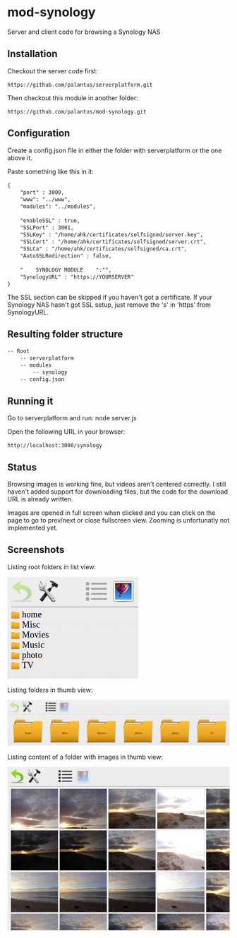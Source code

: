 mod-synology
============

Server and client code for browsing a Synology NAS

## Installation ##

Checkout the server code first:

	https://github.com/palantus/serverplatform.git

Then checkout this module in another folder:

	https://github.com/palantus/mod-synology.git


## Configuration ##
Create a config.json file in either the folder with serverplatform or the one above it.

Paste something like this in it:

	{
		"port" : 3000,
		"www": "../www",
		"modules": "../modules",

		"enableSSL" : true,
		"SSLPort" : 3001,
		"SSLKey" : "/home/ahk/certificates/selfsigned/server.key",
		"SSLCert" : "/home/ahk/certificates/selfsigned/server.crt",
		"SSLCa" : "/home/ahk/certificates/selfsigned/ca.crt",
		"AutoSSLRedirection" : false,

		"    SYNOLOGY MODULE    ":"",
		"SynologyURL" : "https://YOURSERVER"
	}

The SSL section can be skipped if you haven't got a certificate. If your Synology NAS hasn't got SSL setup, just remove the 's' in 'https' from SynologyURL.

## Resulting folder structure ##

	-- Root
		-- serverplatform
		-- modules
			-- synology
		-- config.json

## Running it ##
Go to serverplatform and run:
	node server.js

Open the following URL in your browser:

	http://localhost:3000/synology

## Status ##
Browsing images is working fine, but videos aren't centered correctly. I still haven't added support for downloading files, but the code for the download URL is already written.

Images are opened in full screen when clicked and you can click on the page to go to prev/next or close fullscreen view. Zooming is unfortunatly not implemented yet.

## Screenshots ##
Listing root folders in list view:

![](https://github.com/palantus/mod-synology/blob/master/screens/folderlist.png)

Listing folders in thumb view:

![](https://github.com/palantus/mod-synology/blob/master/screens/folderlist_thumb.png)

Listing content of a folder with images in thumb view:

![](https://github.com/palantus/mod-synology/blob/master/screens/imagelist_thumb.png)